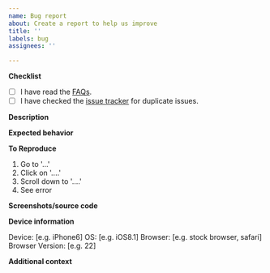 ```yaml
---
name: Bug report
about: Create a report to help us improve
title: ''
labels: bug
assignees: ''

---
```


<!-- Any bugs that are not specifically related to the HubSpot Calling Extensions SDK and are more related to the HubSpot product should be filed to our support team. More information on contacting our support team can be found here (https://knowledge.hubspot.com/account/get-help-with-hubspot). -->

**Checklist**

- [ ] I have read the [FAQs](https://github.com/HubSpot/calling-extensions-sdk#faqs).
- [ ] I have checked the [issue tracker](https://github.com/HubSpot/calling-extensions-sdk/issues) for duplicate issues.

**Description**
<!-- A clear and concise description of what the bug is. -->


**Expected behavior**
<!-- A clear and concise description of what you expected to happen. -->

**To Reproduce**
<!-- Steps to reproduce the behavior. -->
1. Go to '...'
2. Click on '....'
3. Scroll down to '....'
4. See error

**Screenshots/source code**
<!-- If applicable, add screenshots or source code to help explain your problem. -->

**Device information**
<!-- An easy way to provide browser/OS information is to go to https://www.whatsmybrowser.org and paste the link you are given, or copy and paste the information in. -->
Device: [e.g. iPhone6]
OS: [e.g. iOS8.1]
Browser: [e.g. stock browser, safari]
Browser Version: [e.g. 22]

**Additional context**
<!-- Add any other context about the problem here. -->
